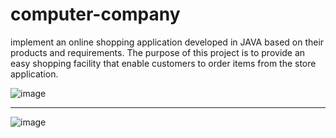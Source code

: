 # computer-company
implement an online shopping application developed in JAVA based on their products and requirements. The purpose of this project is to provide an easy shopping facility that enable customers to order items from the store application.

![image](https://user-images.githubusercontent.com/52629547/72673710-7c5dc880-3a7f-11ea-95b3-6b668403c8e3.png)

******************************************************************************************************************************************************************************************************************************************************

![image](https://user-images.githubusercontent.com/52629547/72673723-91d2f280-3a7f-11ea-8d27-9fbb1b2f8542.png)
